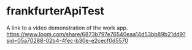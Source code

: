 # frankfurterApiTest
A link to a video demonstration of the work app.
https://www.loom.com/share/6873b797e76540eaa14d53bb89b21dd9?sid=05a70288-02b4-4fec-b30e-e2cecf0d5570